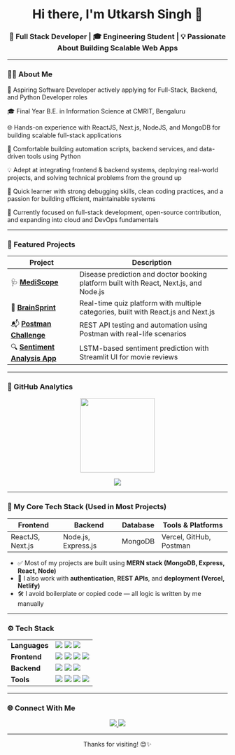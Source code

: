 <h1 align="center">Hi there, I'm Utkarsh Singh 👋</h1>
<h3 align="center">🚀 Full Stack Developer | 🎓 Engineering Student | 💡 Passionate About Building Scalable Web Apps</h3>

---

### 👨‍💻 About Me

💼 Aspiring Software Developer actively applying for Full-Stack, Backend, and Python Developer roles

🎓 Final Year B.E. in Information Science at CMRIT, Bengaluru

🌐 Hands-on experience with ReactJS, Next.js, NodeJS, and MongoDB for building scalable full-stack applications

🐍 Comfortable building automation scripts, backend services, and data-driven tools using Python

💡 Adept at integrating frontend & backend systems, deploying real-world projects, and solving technical problems from the ground up

🧠 Quick learner with strong debugging skills, clean coding practices, and a passion for building efficient, maintainable systems

🚀 Currently focused on full-stack development, open-source contribution, and expanding into cloud and DevOps fundamentals


---

### 📌 Featured Projects

| Project | Description |
|--------|-------------|
| 🩺 **[MediScope](https://github.com/Anoymous786/MediScope)** | Disease prediction and doctor booking platform built with React, Next.js, and Node.js |
| 🧠 **[BrainSprint](https://github.com/Anoymous786/BrainSprint-)** | Real-time quiz platform with multiple categories, built with React.js and Next.js |
| 📬 **[Postman Challenge](https://github.com/Anoymous786/Postman-Challenge)** | REST API testing and automation using Postman with real-life scenarios |
| 🔍 **[Sentiment Analysis App](https://github.com/Anoymous786/Sentiment-Analysis-Utkarsh)** | LSTM-based sentiment prediction with Streamlit UI for movie reviews |

---

### 🚀 GitHub Analytics

<p align="center">
  <img src="https://github-readme-stats.vercel.app/api?username=Anoymous786&show_icons=true&theme=radical&count_private=true&hide_border=true" height="170" />
</p>

<p align="center">
  <img src="https://github-readme-stats.vercel.app/api/top-langs/?username=Anoymous786&layout=compact&theme=radical&hide_border=true&langs_count=10&hide=cmake,makefile,shell,swift,kotlin,objective-c&custom_title=Tech%20Stack%20Usage%20(%25)&card_width=500" />
</p>

---

### 🚀 My Core Tech Stack (Used in Most Projects)

| Frontend | Backend | Database | Tools & Platforms |
|----------|---------|----------|-------------------|
| ReactJS, Next.js | Node.js, Express.js | MongoDB | Vercel, GitHub, Postman |

- ✅ Most of my projects are built using **MERN stack (MongoDB, Express, React, Node)**
- 🧠 I also work with **authentication**, **REST APIs**, and **deployment (Vercel, Netlify)**
- 🛠️ I avoid boilerplate or copied code — all logic is written by me manually

---

### ⚙ Tech Stack

<table align="center">
  <tr>
    <td><b>Languages</b></td>
    <td>
      <img src="https://img.shields.io/badge/Python-3670A0?style=for-the-badge&logo=python&logoColor=white"/>
      <img src="https://img.shields.io/badge/JavaScript-yellow?style=for-the-badge&logo=javascript&logoColor=black"/>
      <img src="https://img.shields.io/badge/C-00599C?style=for-the-badge&logo=c&logoColor=white"/>
    </td>
  </tr>
  <tr>
    <td><b>Frontend</b></td>
    <td>
      <img src="https://img.shields.io/badge/React-20232A?style=for-the-badge&logo=react&logoColor=61DAFB"/>
      <img src="https://img.shields.io/badge/Next.js-black?style=for-the-badge&logo=next.js&logoColor=white"/>
      <img src="https://img.shields.io/badge/HTML-E34F26?style=for-the-badge&logo=html5&logoColor=white"/>
      <img src="https://img.shields.io/badge/CSS-1572B6?style=for-the-badge&logo=css3&logoColor=white"/>
    </td>
  </tr>
  <tr>
    <td><b>Backend</b></td>
    <td>
      <img src="https://img.shields.io/badge/Node.js-43853D?style=for-the-badge&logo=node.js&logoColor=white"/>
      <img src="https://img.shields.io/badge/Express.js-black?style=for-the-badge&logo=express&logoColor=white"/>
      <img src="https://img.shields.io/badge/MongoDB-47A248?style=for-the-badge&logo=mongodb&logoColor=white"/>
    </td>
  </tr>
  <tr>
    <td><b>Tools</b></td>
    <td>
      <img src="https://img.shields.io/badge/Git-F05032?style=for-the-badge&logo=git&logoColor=white"/>
      <img src="https://img.shields.io/badge/GitHub-181717?style=for-the-badge&logo=github"/>
      <img src="https://img.shields.io/badge/Postman-FF6C37?style=for-the-badge&logo=postman&logoColor=white"/>
      <img src="https://img.shields.io/badge/VS_Code-007ACC?style=for-the-badge&logo=visual-studio-code"/>
    </td>
  </tr>
</table>

---

### 🌐 Connect With Me

<p align="center">
  <a href="https://www.linkedin.com/in/utkarsh746" target="_blank">
    <img src="https://img.shields.io/badge/LinkedIn-blue?style=for-the-badge&logo=linkedin" />
  </a>
  <a href="https://github.com/Anoymous786" target="_blank">
    <img src="https://img.shields.io/badge/GitHub-black?style=for-the-badge&logo=github" />
  </a>
</p>

---

<p align="center">Thanks for visiting! 😊✨</p>
